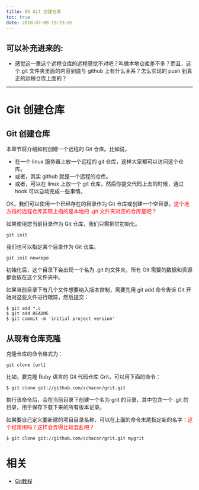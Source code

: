 ```yaml
---
title: 05 Git 创建仓库
toc: true
date: 2018-07-09 19:23:05
---
```

## 可以补充进来的:

- 感觉这一章这个远程仓库的远程感觉不对吧？叫做本地仓库差不多？而且，这个.git 文件夹里面的内容到底与 github 上有什么关系？怎么实现的 push 到真正的远程仓库上面的？

---


# Git 创建仓库


## Git 创建仓库

本章节将介绍如何创建一个远程的 Git 仓库。比如说，

- 在一个 linux 服务器上放一个远程的 git 仓库，这样大家都可以访问这个仓库。
- 或者，其实 github 就是一个远程的仓库。
- 或者，可以在 linux 上放一个 git 仓库，然后你提交代码上去的时候，通过 hook 可以自动完成一些事情。

OK，我们可以使用一个已经存在的目录作为 Git 仓库或创建一个空目录。<span style="color:red;">这个地方指的远程仓库实际上指的是本地的 .git 文件夹对应的仓库是吧？</span>

如果使用您当前目录作为 Git 仓库，我们只需把它初始化。

```
git init
```

我们也可以指定某个目录作为 Git 仓库。

```
git init newrepo
```

初始化后，这个目录下会出现一个名为 .git 的文件夹，所有 Git 需要的数据和资源都会放在这个文件夹中。

如果当前目录下有几个文件想要纳入版本控制，需要先用 git add 命令告诉 Git 开始对这些文件进行跟踪，然后提交：

```
$ git add *.c
$ git add README
$ git commit -m 'initial project version'
```




## 从现有仓库克隆


克隆仓库的命令格式为：

```
git clone [url]
```

比如，要克隆 Ruby 语言的 Git 代码仓库 Grit，可以用下面的命令：

```
$ git clone git://github.com/schacon/grit.git
```

执行该命令后，会在当前目录下创建一个名为 grit 的目录，其中包含一个 .git 的目录，用于保存下载下来的所有版本记录。

如果要自己定义要新建的项目目录名称，可以在上面的命令末尾指定新的名字：<span style="color:red;">这个经常用吗？这样会弄得比较混乱吧？</span>

```
$ git clone git://github.com/schacon/grit.git mygrit
```


# 相关

- [Git教程](https://www.w3cschool.cn/git/)
